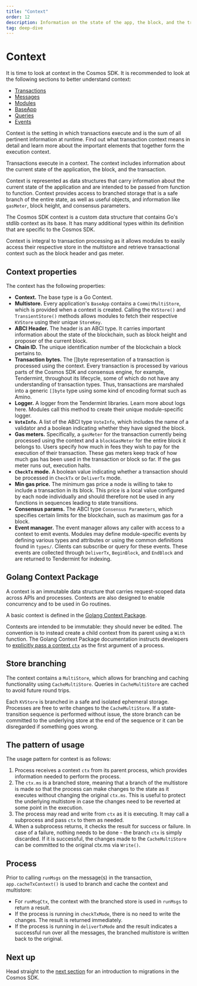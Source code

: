 ```yaml
---
title: "Context"
order: 12
description: Information on the state of the app, the block, and the transaction
tag: deep-dive
---
```


# Context

<HighlightBox type="synopsis">

It is time to look at context in the Cosmos SDK. It is recommended to look at the following sections to better understand context:

* [Transactions](./transactions.md)
* [Messages](./messages.md)
* [Modules](./modules.md)
* [BaseApp](./base-app.md)
* [Queries](./queries.md)
* [Events](./events.md)

Context is the setting in which transactions execute and is the sum of all pertinent information at runtime. Find out what transaction context means in detail and learn more about the important elements that together form the execution context.

</HighlightBox>

Transactions execute in a context. The context includes information about the current state of the application, the block, and the transaction.

Context is represented as data structures that carry information about the current state of the application and are intended to be passed from function to function. Context provides access to branched storage that is a safe branch of the entire state, as well as useful objects, and information like `gasMeter`, block height, and consensus parameters.

The Cosmos SDK context is a custom data structure that contains Go's stdlib context as its base. It has many additional types within its definition that are specific to the Cosmos SDK.

Context is integral to transaction processing as it allows modules to easily access their respective store in the multistore and retrieve transactional context such as the block header and gas meter.

## Context properties

The context has the following properties:

* **Context.** The base type is a Go Context.
* **Multistore.** Every application's `BaseApp` contains a `CommitMultiStore`, which is provided when a context is created. Calling the `KVStore()` and `TransientStore()` methods allows modules to fetch their respective `KVStore` using their unique `StoreKey`.
* **ABCI Header.** The header is an ABCI type. It carries important information about the state of the blockchain, such as block height and proposer of the current block.
* **Chain ID.** The unique identification number of the blockchain a block pertains to.
* **Transaction bytes.** The []byte representation of a transaction is processed using the context. Every transaction is processed by various parts of the Cosmos SDK and consensus engine, for example, Tendermint, throughout its lifecycle, some of which do not have any understanding of transaction types. Thus, transactions are marshaled into a generic `[]byte` type using some kind of encoding format such as Amino.
* **Logger.** A logger from the Tendermint libraries. Learn more about logs here. Modules call this method to create their unique module-specific logger.
* **`VoteInfo`.** A list of the ABCI type `VoteInfo`, which includes the name of a validator and a boolean indicating whether they have signed the block.
* **Gas meters.** Specifically, a `gasMeter` for the transaction currently being processed using the context and a `blockGasMeter` for the entire block it belongs to. Users specify how much in fees they wish to pay for the execution of their transaction. These gas meters keep track of how much gas has been used in the transaction or block so far. If the gas meter runs out, execution halts.
* **`CheckTx` mode.** A boolean value indicating whether a transaction should be processed in `CheckTx` or `DeliverTx` mode.
* **Min gas price.** The minimum gas price a node is willing to take to include a transaction in its block. This price is a local value configured by each node individually and should therefore not be used in any functions in sequences leading to state transitions.
* **Consensus params.** The ABCI type `Consensus Parameters`, which specifies certain limits for the blockchain, such as maximum gas for a block.
* **Event manager.** The event manager allows any caller with access to a context to emit events. Modules may define module-specific events by defining various types and attributes or using the common definitions found in `types/`. Clients can subscribe or query for these events. These events are collected through `DeliverTx`, `BeginBlock`, and `EndBlock` and are returned to Tendermint for indexing.

## Golang Context Package

A context is an immutable data structure that carries request-scoped data across APIs and processes. Contexts are also designed to enable concurrency and to be used in Go routines.

<HighlightBox type="info">

A basic context is defined in the [Golang Context Package](https://pkg.go.dev/context).

</HighlightBox>

Contexts are intended to be immutable: they should never be edited. The convention is to instead create a child context from its parent using a `With` function. The Golang Context Package documentation instructs developers to [explicitly pass a context `ctx`](https://pkg.go.dev/context) as the first argument of a process.

## Store branching

The context contains a `MultiStore`, which allows for branching and caching functionality using `CacheMultiStore`. Queries in `CacheMultiStore` are cached to avoid future round trips.

Each `KVStore` is branched in a safe and isolated ephemeral storage. Processes are free to write changes to the `CacheMultiStore`. If a state-transition sequence is performed without issue, the store branch can be committed to the underlying store at the end of the sequence or it can be disregarded if something goes wrong.

## The pattern of usage

The usage pattern for context is as follows:

1. Process receives a context `ctx` from its parent process, which provides information needed to perform the process.
2. The `ctx.ms` is a branched store, meaning that a branch of the multistore is made so that the process can make changes to the state as it executes without changing the original `ctx.ms`. This is useful to protect the underlying multistore in case the changes need to be reverted at some point in the execution.
3. The process may read and write from `ctx` as it is executing. It may call a subprocess and pass `ctx` to them as needed.
4. When a subprocess returns, it checks the result for success or failure. In case of a failure, nothing needs to be done - the branch `ctx` is simply discarded. If it is successful, the changes made to the `CacheMultiStore` can be committed to the original ctx.ms via `Write()`.

## Process

Prior to calling `runMsgs` on the message(s) in the transaction, `app.cacheTxContext()` is used to branch and cache the context and multistore:

* For `runMsgCtx`, the context with the branched store is used in `runMsgs` to return a result.
* If the process is running in `checkTxMode`, there is no need to write the changes. The result is returned immediately.
* If the process is running in `deliverTxMode` and the result indicates a successful run over all the messages, the branched multistore is written back to the original.

## Next up

Head straight to the [next section](./migrations.md) for an introduction to migrations in the Cosmos SDK.

